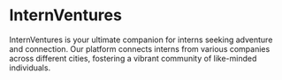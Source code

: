 # InternVentures
InternVentures is your ultimate companion for interns seeking adventure and connection. Our platform connects interns from various companies across different cities, fostering a vibrant community of like-minded individuals. 
